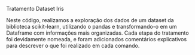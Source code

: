 Tratamento Dataset Iris

Neste código, realizamos a exploração dos dados de um dataset da biblioteca scikit-learn, utilizando o pandas e transformando-o em um Dataframe com informações mais organizadas. Cada etapa do tratamento foi devidamente nomeada, e foram adicionados comentários explicativos para descrever o que foi realizado em cada comando.

